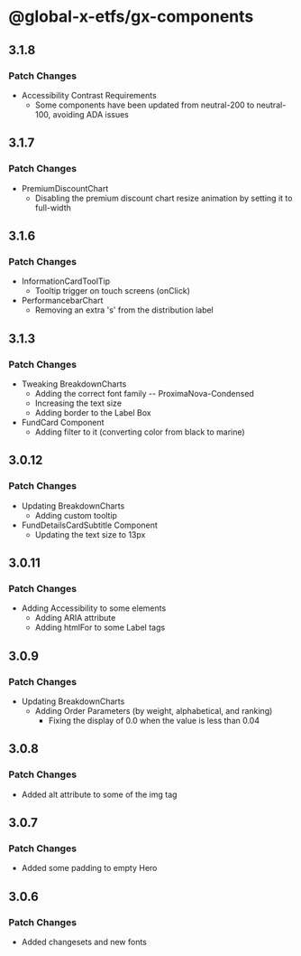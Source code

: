 # @global-x-etfs/gx-components

## 3.1.8

### Patch Changes

- Accessibility Contrast Requirements
  - Some components have been updated from neutral-200 to neutral-100, avoiding ADA issues

## 3.1.7

### Patch Changes

- PremiumDiscountChart
  - Disabling the premium discount chart resize animation by setting it to full-width

## 3.1.6

### Patch Changes

- InformationCardToolTip
  - Tooltip trigger on touch screens (onClick)
- PerformancebarChart
  - Removing an extra 's' from the distribution label

## 3.1.3

### Patch Changes

- Tweaking BreakdownCharts
  - Adding the correct font family -- ProximaNova-Condensed
  - Increasing the text size
  - Adding border to the Label Box
- FundCard Component
  - Adding filter to it (converting color from black to marine)

## 3.0.12

### Patch Changes

- Updating BreakdownCharts
  - Adding custom tooltip
- FundDetailsCardSubtitle Component
  - Updating the text size to 13px

## 3.0.11

### Patch Changes

- Adding Accessibility to some elements
  - Adding ARIA attribute
  - Adding htmlFor to some Label tags

## 3.0.9

### Patch Changes

- Updating BreakdownCharts
   - Adding Order Parameters (by weight, alphabetical, and ranking)
	 - Fixing the display of 0.0 when the value is less than 0.04

## 3.0.8

### Patch Changes

- Added alt attribute to some of the img tag

## 3.0.7

### Patch Changes

- Added some padding to empty Hero

## 3.0.6

### Patch Changes

- Added changesets and new fonts
